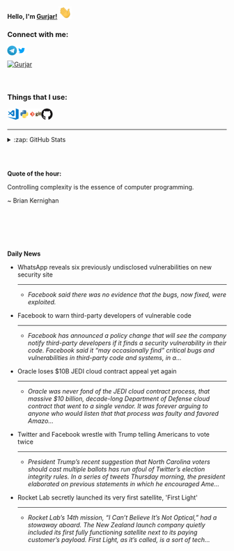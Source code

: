 #### Hello, I'm [Gurjar!](https://GurjarKing.github.io) <img src="https://raw.githubusercontent.com/ABSphreak/ABSphreak/master/gifs/Hi.gif" width="30px"></h2>


### Connect with me:

[<img align="left" alt="Gurjar | Telegram" width="22px" src="https://raw.githubusercontent.com/github/explore/80688e429a7d4ef2fca1e82350fe8e3517d3494d/topics/telegram/telegram.png" />][Telegram]
[<img align="left" alt="Gurjar | Twitter" width="22px" src="https://raw.githubusercontent.com/github/explore/80688e429a7d4ef2fca1e82350fe8e3517d3494d/topics/twitter/twitter.png" />][Twitter]
<br >
<br >
<a href="https://github.com/GurjarKing"><img src="https://komarev.com/ghpvc/?username=GurjarKing" alt="Gurjar" /></a> <br />
<br />
<br />
<!-- <br >

![](https://visitor-badge.glitch.me/badge?page_id=GurjarKing)

<br /> -->

### Things that I use:

[<img align="left" alt="Visual Studio Code" width="26px" src="https://raw.githubusercontent.com/github/explore/80688e429a7d4ef2fca1e82350fe8e3517d3494d/topics/visual-studio-code/visual-studio-code.png" />][VSCode]
[<img align="left" alt="Python" width="26px" src="https://raw.githubusercontent.com/github/explore/80688e429a7d4ef2fca1e82350fe8e3517d3494d/topics/python/python.png" />][Python]
[<img align="left" alt="Git" width="26px" src="https://raw.githubusercontent.com/github/explore/80688e429a7d4ef2fca1e82350fe8e3517d3494d/topics/git/git.png" />][Git]
[<img align="left" alt="GitHub" width="26px" src="https://raw.githubusercontent.com/github/explore/78df643247d429f6cc873026c0622819ad797942/topics/github/github.png" />][Github]

<br />
<br />

---
<details>
  <summary>:zap: GitHub Stats</summary>

<img align="left" alt="Gurjar's Github Stats" src="https://github-readme-stats.vercel.app/api?username=GurjarKing&show_icons=true&hide_border=true&count_private=true&include_all_commit=true&theme=algolia" />

</details>

<!-- ### 🔔 My latest tweet
<a href="https://twitter.com/Gurjar_King43" target="_blank">
	<img src="https://github.com/GurjarKing/GurjarKing/raw/master/tweet.png" width="70%" align="center" alt="Click to view on Twitter" title="My latest tweet, as an image"/>
</a> -->
<br>

<pre>

</pre>

**Quote of the hour:**

Controlling complexity is the essence of computer programming.

~ Brian Kernighan
<pre>

</pre>
<br>
<pre>


</pre>
<strong>Daily News</strong>
  
  - WhatsApp reveals six previously undisclosed vulnerabilities on new security site
     <hr/>
     
      - *Facebook said there was no evidence that the bugs, now fixed, were exploited.*
     
  - Facebook to warn third-party developers of vulnerable code
      <hr/>
      
      - *Facebook has announced a policy change that will see the company notify third-party developers if it finds a security vulnerability in their code. Facebook said it “may occasionally find” critical bugs and vulnerabilities in third-party code and systems, in a…*
      
  - Oracle loses $10B JEDI cloud contract appeal yet again
      <hr/>
      
      - *Oracle was never fond of the JEDI cloud contract process, that massive $10 billion, decade-long Department of Defense cloud contract that went to a single vendor. It was forever arguing to anyone who would listen that that process was faulty and favored Amazo…*
      
  - Twitter and Facebook wrestle with Trump telling Americans to vote twice
      <hr/>
      
      - *President Trump’s recent suggestion that North Carolina voters should cast multiple ballots has run afoul of Twitter’s election integrity rules. In a series of tweets Thursday morning, the president elaborated on previous statements in which he encouraged Ame…*
       
  - Rocket Lab secretly launched its very first satellite, 'First Light'
      <hr/>
       
       - *Rocket Lab’s 14th mission, “I Can’t Believe It’s Not Optical,” had a stowaway aboard. The New Zealand launch company quietly included its first fully functioning satellite next to its paying customer’s payload. First Light, as it’s called, is a sort of tech…*
      

<br />

[VSCode]: https://code.visualstudio.com/
[Python]: https://www.python.org/
[Git]: https://git-scm.com/
[Github]: https://github.com/
[Telegram]: https://t.me/Gurjar_King/
[Twitter]: https://twitter.com/Gurjar_King43/
